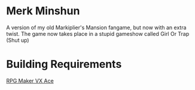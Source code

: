 # Merk Minshun
A version of my old Markiplier's Mansion fangame, but now with an extra twist. The game now takes place in a stupid gameshow called Girl Or Trap (Shut up)

# Building Requirements

[RPG Maker VX Ace](https://store.steampowered.com/app/220700)
